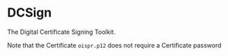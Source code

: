 # DCSign

The Digital Certificate Signing Toolkit.

Note that the Certificate `oispr.p12` does not require a Certificate password